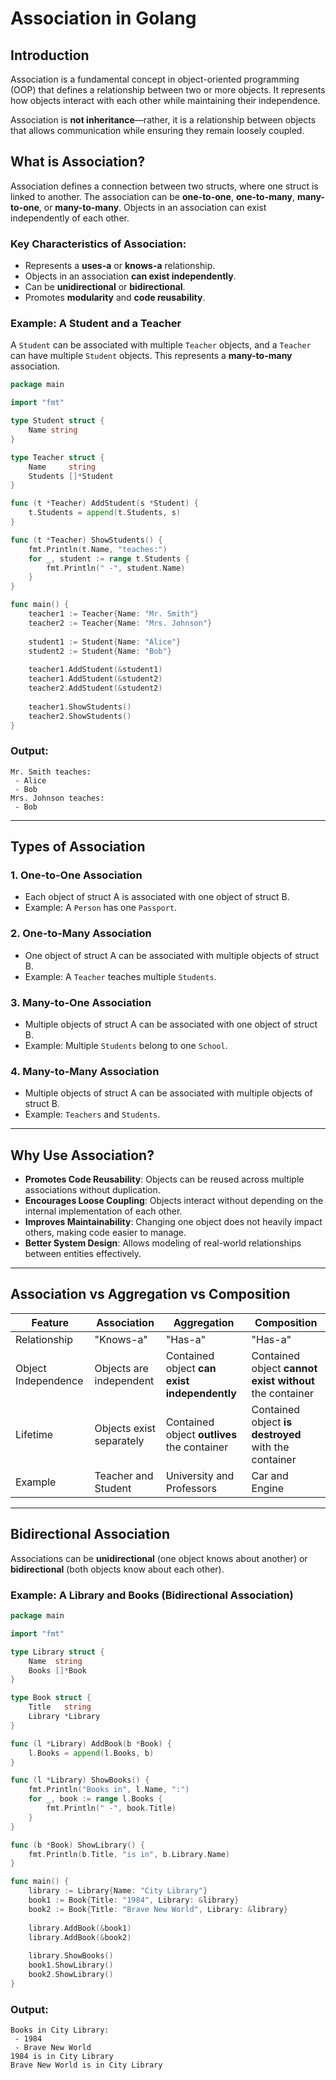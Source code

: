 # Association in Golang

## Introduction

Association is a fundamental concept in object-oriented programming (OOP) that defines a relationship between two or more objects. It represents how objects interact with each other while maintaining their independence.

Association is **not inheritance**—rather, it is a relationship between objects that allows communication while ensuring they remain loosely coupled.

## What is Association?

Association defines a connection between two structs, where one struct is linked to another. The association can be **one-to-one**, **one-to-many**, **many-to-one**, or **many-to-many**. Objects in an association can exist independently of each other.

### Key Characteristics of Association:
- Represents a **uses-a** or **knows-a** relationship.
- Objects in an association **can exist independently**.
- Can be **unidirectional** or **bidirectional**.
- Promotes **modularity** and **code reusability**.

### Example: A Student and a Teacher

A `Student` can be associated with multiple `Teacher` objects, and a `Teacher` can have multiple `Student` objects. This represents a **many-to-many** association.

```go
package main

import "fmt"

type Student struct {
    Name string
}

type Teacher struct {
    Name     string
    Students []*Student
}

func (t *Teacher) AddStudent(s *Student) {
    t.Students = append(t.Students, s)
}

func (t *Teacher) ShowStudents() {
    fmt.Println(t.Name, "teaches:")
    for _, student := range t.Students {
        fmt.Println(" -", student.Name)
    }
}

func main() {
    teacher1 := Teacher{Name: "Mr. Smith"}
    teacher2 := Teacher{Name: "Mrs. Johnson"}
    
    student1 := Student{Name: "Alice"}
    student2 := Student{Name: "Bob"}
    
    teacher1.AddStudent(&student1)
    teacher1.AddStudent(&student2)
    teacher2.AddStudent(&student2)
    
    teacher1.ShowStudents()
    teacher2.ShowStudents()
}
```

### Output:
```
Mr. Smith teaches:
 - Alice
 - Bob
Mrs. Johnson teaches:
 - Bob
```

---

## Types of Association

### 1. **One-to-One Association**
   - Each object of struct A is associated with one object of struct B.
   - Example: A `Person` has one `Passport`.

### 2. **One-to-Many Association**
   - One object of struct A can be associated with multiple objects of struct B.
   - Example: A `Teacher` teaches multiple `Students`.

### 3. **Many-to-One Association**
   - Multiple objects of struct A can be associated with one object of struct B.
   - Example: Multiple `Students` belong to one `School`.

### 4. **Many-to-Many Association**
   - Multiple objects of struct A can be associated with multiple objects of struct B.
   - Example: `Teachers` and `Students`.

---

## Why Use Association?

- **Promotes Code Reusability**: Objects can be reused across multiple associations without duplication.
- **Encourages Loose Coupling**: Objects interact without depending on the internal implementation of each other.
- **Improves Maintainability**: Changing one object does not heavily impact others, making code easier to manage.
- **Better System Design**: Allows modeling of real-world relationships between entities effectively.

---

## Association vs Aggregation vs Composition

| Feature       | Association | Aggregation | Composition |
|--------------|------------|------------|------------|
| Relationship | "Knows-a"  | "Has-a"    | "Has-a"    |
| Object Independence | Objects are independent | Contained object **can exist independently** | Contained object **cannot exist without** the container |
| Lifetime | Objects exist separately | Contained object **outlives** the container | Contained object **is destroyed** with the container |
| Example | Teacher and Student | University and Professors | Car and Engine |

---

## Bidirectional Association

Associations can be **unidirectional** (one object knows about another) or **bidirectional** (both objects know about each other).

### Example: A Library and Books (Bidirectional Association)

```go
package main

import "fmt"

type Library struct {
    Name  string
    Books []*Book
}

type Book struct {
    Title   string
    Library *Library
}

func (l *Library) AddBook(b *Book) {
    l.Books = append(l.Books, b)
}

func (l *Library) ShowBooks() {
    fmt.Println("Books in", l.Name, ":")
    for _, book := range l.Books {
        fmt.Println(" -", book.Title)
    }
}

func (b *Book) ShowLibrary() {
    fmt.Println(b.Title, "is in", b.Library.Name)
}

func main() {
    library := Library{Name: "City Library"}
    book1 := Book{Title: "1984", Library: &library}
    book2 := Book{Title: "Brave New World", Library: &library}
    
    library.AddBook(&book1)
    library.AddBook(&book2)
    
    library.ShowBooks()
    book1.ShowLibrary()
    book2.ShowLibrary()
}
```

### Output:
```
Books in City Library:
 - 1984
 - Brave New World
1984 is in City Library
Brave New World is in City Library
```